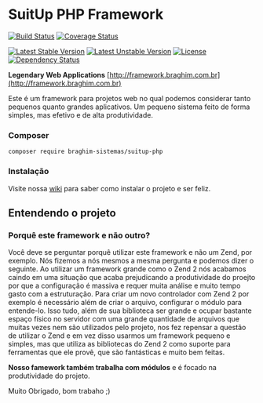 # SuitUp PHP Framework

[![Build Status](https://travis-ci.org/braghimsistemas/suitup-php.svg?branch=master)](https://travis-ci.org/braghimsistemas/suitup-php)
[![Coverage Status](https://coveralls.io/repos/github/braghimsistemas/suitup-php/badge.svg?branch=master)](https://coveralls.io/github/braghimsistemas/suitup-php?branch=master)

[![Latest Stable Version](https://poser.pugx.org/braghim-sistemas/suitup-php/v/stable)](https://packagist.org/packages/braghim-sistemas/suitup-php)
[![Latest Unstable Version](https://poser.pugx.org/braghim-sistemas/suitup-php/v/unstable)](https://packagist.org/packages/braghim-sistemas/suitup-php)
[![License](https://poser.pugx.org/braghim-sistemas/suitup-php/license)](https://packagist.org/packages/braghim-sistemas/suitup-php)
[![Dependency Status](https://www.versioneye.com/user/projects/57e1ca3e79806f0039830407/badge.svg?style=flat-square)](https://www.versioneye.com/user/projects/57e1ca3e79806f0039830407)

**Legendary Web Applications**
[http://framework.braghim.com.br](http://framework.braghim.com.br)

Este é um framework para projetos web no qual podemos considerar tanto pequenos
quanto grandes aplicativos. Um pequeno sistema feito de forma simples, mas
efetivo e de alta produtividade.

### Composer
`composer require braghim-sistemas/suitup-php`

### Instalação
Visite nossa [wiki](https://github.com/braghimsistemas/suitup-php/wiki) para saber como instalar o projeto e ser feliz.

## Entendendo o projeto
### Porquê este framework e não outro?
Você deve se perguntar porquê utilizar este framework e não um Zend, por exemplo.
Nós fizemos a nós mesmos a mesma pergunta e podemos dizer o seguinte.
Ao utilizar um framework grande como o Zend 2 nós acabamos caindo em uma
situação que acaba prejudicando a produtividade do proejto por que a configuração
é massiva e requer muita análise e muito tempo gasto com a estruturação. Para
criar um novo controlador com Zend 2 por exemplo é necessário além de criar o
arquivo, configurar o módulo para entende-lo. Isso tudo, além de sua biblioteca
ser grande e ocupar bastante espaço físico no servidor com uma grande quantidade
de arquivos que muitas vezes nem são utilizados pelo projeto, nos fez repensar a
questão de utilizar o Zend e em vez disso usarmos um framework pequeno e simples,
mas que utiliza as bibliotecas do Zend 2 como suporte para ferramentas que ele
provê, que são fantásticas e muito bem feitas.

**Nosso famework também trabalha com módulos** e é focado na produtividade do projeto.

Muito Obrigado, bom trabaho ;)
